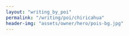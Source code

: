 ```yaml
---
layout: "writing_by_poi"
permalink: "/writing/poi/chiricahua"
header-img: "assets/owner/hero/pois-bg.jpg"
---
```

